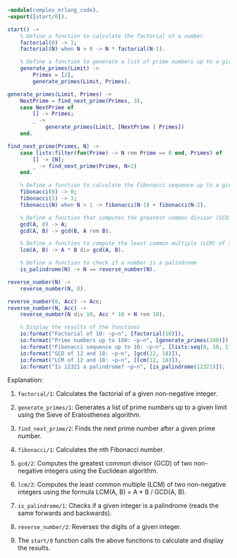 ```erlang
-module(complex_erlang_code).
-export([start/0]).

start() ->
    % Define a function to calculate the factorial of a number
    factorial(0) -> 1;
    factorial(N) when N > 0 -> N * factorial(N-1).

    % Define a function to generate a list of prime numbers up to a given limit
    generate_primes(Limit) ->
        Primes = [2],
        generate_primes(Limit, Primes).

generate_primes(Limit, Primes) ->
    NextPrime = find_next_prime(Primes, 3),
    case NextPrime of
        [] -> Primes;
        _ ->
            generate_primes(Limit, [NextPrime | Primes])
    end.

find_next_prime(Primes, N) ->
    case lists:filter(fun(Prime) -> N rem Prime == 0 end, Primes) of
        [] -> [N];
        _ -> find_next_prime(Primes, N+2)
    end.

    % Define a function to calculate the Fibonacci sequence up to a given limit
    fibonacci(0) -> 0;
    fibonacci(1) -> 1;
    fibonacci(N) when N > 1 -> fibonacci(N-1) + fibonacci(N-2).

    % Define a function that computes the greatest common divisor (GCD) of two numbers
    gcd(A, 0) -> A;
    gcd(A, B) -> gcd(B, A rem B).

    % Define a function to compute the least common multiple (LCM) of two numbers
    lcm(A, B) -> A * B div gcd(A, B).

    % Define a function to check if a number is a palindrome
    is_palindrome(N) -> N == reverse_number(N).

reverse_number(N) ->
    reverse_number(N, 0).

reverse_number(0, Acc) -> Acc;
reverse_number(N, Acc) ->
    reverse_number(N div 10, Acc * 10 + N rem 10).

    % Display the results of the functions
    io:format("Factorial of 10: ~p~n", [factorial(10)]),
    io:format("Prime numbers up to 100: ~p~n", [generate_primes(100)]),
    io:format("Fibonacci sequence up to 10: ~p~n", [lists:seq(0, 10, 1) | lists:map(fun fibonacci/1, lists:seq(0, 10, 1))]),
    io:format("GCD of 12 and 18: ~p~n", [gcd(12, 18)]),
    io:format("LCM of 12 and 18: ~p~n", [lcm(12, 18)]),
    io:format("Is 12321 a palindrome? ~p~n", [is_palindrome(12321)]).
```

Explanation:

1. `factorial/1`: Calculates the factorial of a given non-negative integer.

2. `generate_primes/1`: Generates a list of prime numbers up to a given limit using the Sieve of Eratosthenes algorithm.

3. `find_next_prime/2`: Finds the next prime number after a given prime number.

4. `fibonacci/1`: Calculates the nth Fibonacci number.

5. `gcd/2`: Computes the greatest common divisor (GCD) of two non-negative integers using the Euclidean algorithm.

6. `lcm/2`: Computes the least common multiple (LCM) of two non-negative integers using the formula LCM(A, B) = A * B / GCD(A, B).

7. `is_palindrome/1`: Checks if a given integer is a palindrome (reads the same forwards and backwards).

8. `reverse_number/2`: Reverses the digits of a given integer.

9. The `start/0` function calls the above functions to calculate and display the results.